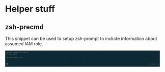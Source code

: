 # Helper stuff


## zsh-precmd

This snippet can be used to setup zsh-prompt to include information about assumed IAM role.

![Example](https://raw.githubusercontent.com/ristkari/assuming-role/master/example.png)

```

```

